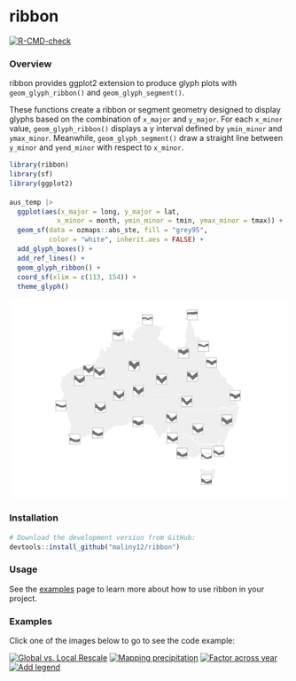 
# ribbon

<!-- badges: start -->
[![R-CMD-check](https://github.com/maliny12/glyph/actions/workflows/R-CMD-check.yaml/badge.svg)](https://github.com/maliny12/glyph/actions/workflows/R-CMD-check.yaml)
<!-- badges: end -->

### Overview

ribbon provides ggplot2 extension to produce glyph plots with
`geom_glyph_ribbon()` and `geom_glyph_segment()`.

These functions create a ribbon or segment geometry designed to display glyphs
based on the combination of `x_major` and `y_major`. For each `x_minor`
value, `geom_glyph_ribbon()` displays a y interval defined by
`ymin_minor` and `ymax_minor`. Meanwhile, `geom_glyph_segment()` draw a straight
line between `y_minor` and `yend_minor` with respect to `x_minor`.
 
``` r
library(ribbon)
library(sf)
library(ggplot2)

aus_temp |>
  ggplot(aes(x_major = long, y_major = lat,
            x_minor = month, ymin_minor = tmin, ymax_minor = tmax)) +
  geom_sf(data = ozmaps::abs_ste, fill = "grey95",
          color = "white", inherit.aes = FALSE) +
  add_glyph_boxes() +
  add_ref_lines() +
  geom_glyph_ribbon() +
  coord_sf(xlim = c(113, 154)) +
  theme_glyph()
```

![](README_files/figure-gfm/unnamed-chunk-1-1.png)<!-- -->


### Installation

``` r
# Download the development version from GitHub:
devtools::install_github("maliny12/ribbon")
```

### Usage

See the
[examples](https://maliny12.github.io/ribbon/articles/Examples.html)
page to learn more about how to use ribbon in your project.

### Examples

Click one of the images below to go to see the code example:

<a href="https://maliny12.github.io/ribbon/articles/Examples.html#comparison-between-global-rescale-and-local-rescale"><img width="250" src="https://maliny12.github.io/ribbon/articles/Examples_files/figure-html/unnamed-chunk-3-1.png" alt="Global vs. Local Rescale"></img></a>
<a href="https://maliny12.github.io/ribbon/articles/Examples.html#mapping-precipitation-across-australia-with-glyphs"><img width="250" src="https://maliny12.github.io/ribbon/articles/Examples_files/figure-html/unnamed-chunk-4-1.png" alt="Mapping precipitation"></img></a>
<a href="https://maliny12.github.io/ribbon/articles/Examples.html#comparative-visualization-by-factors-across-years"><img width="250" src="https://maliny12.github.io/ribbon/articles/Examples_files/figure-html/unnamed-chunk-5-1.png" alt="Factor across year"></img></a>
<a href="https://maliny12.github.io/ribbon/articles/Examples.html#integrating-legends-in-map-visualizations"><img width="250" src="https://maliny12.github.io/ribbon/articles/Examples_files/figure-html/unnamed-chunk-6-1.png" alt="Add legend"></img></a>
